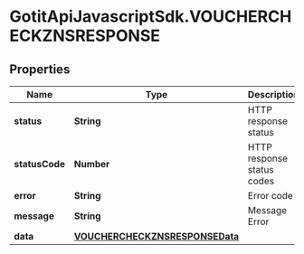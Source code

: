 # GotitApiJavascriptSdk.VOUCHERCHECKZNSRESPONSE

## Properties

Name | Type | Description | Notes
------------ | ------------- | ------------- | -------------
**status** | **String** | HTTP response status | [optional] 
**statusCode** | **Number** | HTTP response status codes | [optional] 
**error** | **String** | Error code | [optional] 
**message** | **String** | Message Error | [optional] 
**data** | [**VOUCHERCHECKZNSRESPONSEData**](VOUCHERCHECKZNSRESPONSEData.md) |  | [optional] 


